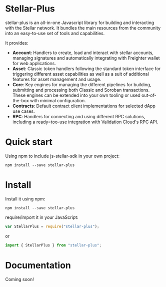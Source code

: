 # Stellar-Plus

stellar-plus is an all-in-one Javascript library for building and interacting with the Stellar network. It bundles the main resources from the community into an easy-to-use set of tools and capabilities.

It provides:

- **Account**: Handlers to create, load and interact with stellar accounts, managing signatures and automatically integrating with Freighter wallet for web applications.
- **Asset**: Classic token handlers following the standard token interface for triggering different asset capabilities as well as a suit of additional features for asset management and usage.
- **Core**: Key engines for managing the different pipelines for building, submitting and processing both Classic and Soroban transactions. These engines can be extended into your own tooling or used out-of-the-box with minimal configuration.
- **Contracts**: Default contract client implementations for selected dApp use cases.
- **RPC**: Handlers for connecting and using different RPC solutions, including a ready=too-use integration with Validation Cloud's RPC API.

# Quick start

Using npm to include js-stellar-sdk in your own project:

```shell
npm install --save stellar-plus
```

# Install

Install it using npm:

```shell
npm install --save stellar-plus
```

require/import it in your JavaScript:

```js
var StellarPlus = require("stellar-plus");
```

or

```js
import { StellarPlus } from "stellar-plus";
```

# Documentation

Coming soon!
